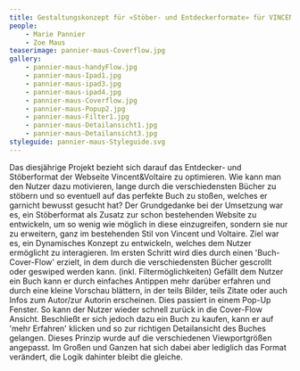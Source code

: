 ```yaml
---
title: Gestaltungskonzept für «Stöber- und Entdeckerformate» für VINCENT&VOLTAIRE
people:
    - Marie Pannier
    - Zoe Maus
teaserimage: pannier-maus-Coverflow.jpg
gallery:
    - pannier-maus-handyFlow.jpg
    - pannier-maus-Ipad1.jpg
    - pannier-maus-ipad3.jpg
    - pannier-maus-ipad4.jpg
    - pannier-maus-Coverflow.jpg
    - pannier-maus-Popup2.jpg
    - pannier-maus-Filter1.jpg
    - pannier-maus-Detailansicht1.jpg
    - pannier-maus-Detailansicht3.jpg
styleguide: pannier-maus-Styleguide.svg
---
```


Das diesjährige Projekt bezieht sich darauf das Entdecker- und Stöberformat der Webseite Vincent&Voltaire zu optimieren. Wie kann man den Nutzer dazu motivieren, lange durch die verschiedensten Bücher zu stöbern und so eventuell auf das perfekte Buch zu stoßen, welches er garnicht bewusst gesucht hat?
Der Grundgedanke bei der Umsetzung war es, ein Stöberformat als Zusatz zur schon bestehenden Website zu entwickeln, um so wenig wie möglich in diese einzugreifen, 
sondern sie nur zu erweitern, ganz im bestehenden Stil von Vincent und Voltaire. Ziel war es, ein Dynamisches Konzept zu entwickeln, welches  dem Nutzer ermöglicht 
zu interagieren. Im ersten Schritt wird dies durch einen 'Buch-Cover-Flow' erzielt, in dem durch die verschiedensten Bücher gescrollt oder geswiped werden kann.
(inkl. Filtermöglichkeiten) Gefällt dem Nutzer ein Buch kann er durch einfaches Antippen mehr darüber erfahren und durch eine kleine Vorschau blättern,
in der teils Bilder, teils Zitate oder auch  Infos zum Autor/zur Autorin erscheinen.
Dies passiert in einem Pop-Up Fenster. So kann der Nutzer wieder schnell zurück in die Cover-Flow Ansicht. Beschließt er sich 
jedoch dazu ein Buch zu kaufen, kann er auf 'mehr Erfahren' klicken und so zur richtigen Detailansicht des Buches gelangen. 
Dieses Prinzip wurde auf die verschiedenen Viewportgrößen angepasst. 
Im Großen und Ganzen hat sich dabei aber lediglich das Format verändert, die Logik dahinter bleibt die gleiche. 

